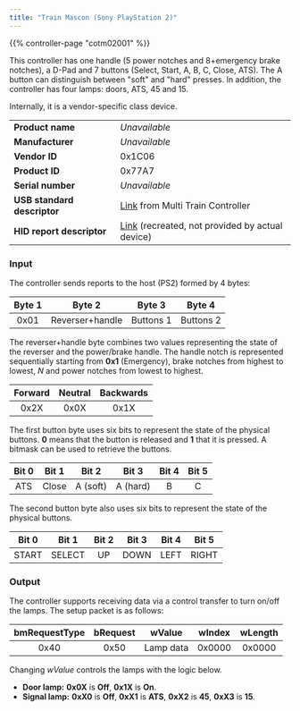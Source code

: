 ```yaml
---
title: "Train Mascon (Sony PlayStation 2)"
---
```


{{% controller-page "cotm02001" %}}

This controller has one handle (5 power notches and 8+emergency brake notches), a D-Pad and 7 buttons (Select, Start, A, B, C, Close, ATS). The A button can distinguish between "soft" and "hard" presses. In addition, the controller has four lamps: doors, ATS, 45 and 15.

Internally, it is a vendor-specific class device. 

|                             |                                           |
|-----------------------------|-------------------------------------------|
| **Product name**            | *Unavailable*                             |
| **Manufacturer**            | *Unavailable*                             |
| **Vendor ID**               | 0x1C06                                    |
| **Product ID**              | 0x77A7                                    |
| **Serial number**           | *Unavailable*                             |
| **USB standard descriptor** | [Link](/controllers/usb/descriptors/sotp031201-P5B5_standard-descriptor.txt) from Multi Train Controller |
| **HID report descriptor**   | [Link](/controllers/usb/descriptors/cotm02001_hid-report-descriptor.txt) (recreated, not provided by actual device) |

### Input

The controller sends reports to the host (PS2) formed by 4 bytes:

| Byte 1 | Byte 2          | Byte 3    | Byte 4    |
|:------:|:---------------:|:---------:|:---------:|
| 0x01   | Reverser+handle | Buttons 1 | Buttons 2 |

The reverser+handle byte combines two values representing the state of the reverser and the power/brake handle. The handle notch is represented sequentially starting from **0x1** (Emergency), brake notches from highest to lowest, *N* and power notches from lowest to highest.

| Forward | Neutral | Backwards |
|:-------:|:-------:|:---------:|
| 0x2X    | 0x0X    | 0x1X      |

The first button byte uses six bits to represent the state of the physical buttons. **0** means that the button is released and **1** that it is pressed. A bitmask can be used to retrieve the buttons.

| Bit 0 | Bit 1 | Bit 2    | Bit 3    | Bit 4 | Bit 5 |
|:-----:|:-----:|:--------:|:--------:|:-----:|:-----:|
| ATS   | Close | A (soft) | A (hard) | B     | C     |

The second button byte also uses six bits to represent the state of the physical buttons.

| Bit 0 | Bit 1  | Bit 2 | Bit 3 | Bit 4 | Bit 5 |
|:-----:|:------:|:-----:|:-----:|:-----:|:-----:|
| START | SELECT | UP    | DOWN  | LEFT  | RIGHT |

### Output

The controller supports receiving data via a control transfer to turn on/off the lamps. The setup packet is as follows:

| bmRequestType | bRequest | wValue    | wIndex | wLength |
|:-------------:|:--------:|:---------:|:------:|:-------:|
| 0x40          | 0x50     | Lamp data | 0x0000 | 0x0000  |

Changing *wValue* controls the lamps with the logic below.

* **Door lamp:** **0x0X** is **Off**, **0x1X** is **On**.
* **Signal lamp:** **0xX0** is **Off**, **0xX1** is **ATS**, **0xX2** is **45**, **0xX3** is **15**.
